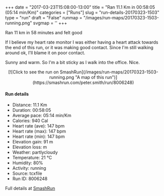 +++
date = "2017-03-23T15:08:00-13:00"
title = "Ran 11.1 Km in 00:58:05 (05:14 min/Km)"
categories = ["Runs"]
slug = "run-details-20170323-1503"
type = "run"
draft = "False"
runmap = "/images/run-maps/20170323-1503-running.png"
svgmap = '<polyline points="0 56, 0 58, 1 60, 5 56, 11 50, 18 48, 24 50, 27 47, 27 45, 30 44, 43 46, 46 47, 54 53, 55 54, 59 56, 63 56, 67 56, 69 56, 79 53, 80 52, 82 51, 89 52, 92 54, 96 52, 100 48, 97 44, 97 40, 97 44, 100 48, 97 52, 92 54, 89 53, 83 51, 79 53, 69 56, 62 57, 58 56, 54 54, 46 47, 44 46, 41 45, 33 45, 27 45, 26 47, 23 49, 17 47, 9 51, 8 50, 7 51">'
+++

Ran 11 km in 58 minutes and felt good 

If I believe my heart rate monitor I was either having a heart attack towards the end of this run, or it was making good contact. Since I'm still walking around ok, I'll blame it on poor contact. 

Sunny and warm. So I'm a bit sticky as I walk into the office. Nice. 

<!--more-->

<center>
[![Click to see the run on SmashRun](/images/run-maps/20170323-1503-running.png "A map of this run")](https://smashrun.com/peter.smith/run/8006248)
</center>

#### Run details

* Distance: 11.1 Km
* Duration: 00:58:05
* Average pace: 05:14 min/Km
* Calories: 940 Cal
* Heart rate (ave): 147 bpm
* Heart rate (max): 147 bpm
* Heart rate (min): 147 bpm
* Elevation gain: 91 m
* Elevation loss:  m
* Weather: partlycloudy
* Temperature: 21 &deg;C
* Humidity: 80%
* Activity: running
* Source: tcxfile
* Run ID: 8006248

Full details at [SmashRun](https://smashrun.com/peter.smith/run/8006248)